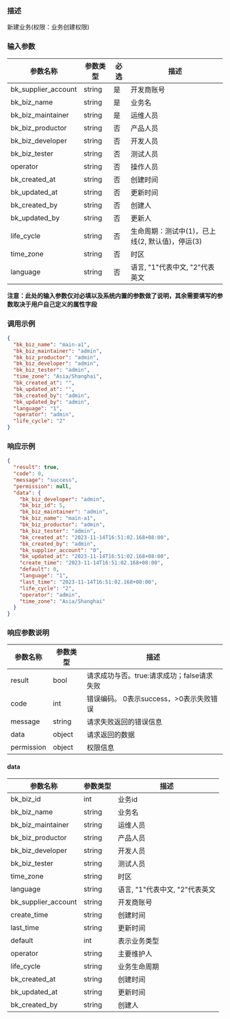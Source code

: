 ### 描述

新建业务(权限：业务创建权限)

### 输入参数

| 参数名称                | 参数类型   | 必选 | 描述                            |
|---------------------|--------|----|-------------------------------|
| bk_supplier_account | string | 是  | 开发商账号                         |
| bk_biz_name         | string | 是  | 业务名                           |
| bk_biz_maintainer   | string | 是  | 运维人员                          |
| bk_biz_productor    | string | 否  | 产品人员                          |
| bk_biz_developer    | string | 否  | 开发人员                          |
| bk_biz_tester       | string | 否  | 测试人员                          |
| operator            | string | 否  | 操作人员                          |
| bk_created_at       | string | 否  | 创建时间                          |
| bk_updated_at       | string | 否  | 更新时间                          |
| bk_created_by       | string | 否  | 创建人                           |
| bk_updated_by       | string | 否  | 更新人                           |
| life_cycle          | string | 否  | 生命周期：测试中(1)，已上线(2, 默认值)，停运(3) |
| time_zone           | string | 否  | 时区                            |
| language            | string | 否  | 语言, "1"代表中文, "2"代表英文          |

**注意：此处的输入参数仅对必填以及系统内置的参数做了说明，其余需要填写的参数取决于用户自己定义的属性字段**

### 调用示例

```json
{
  "bk_biz_name": "main-a1",
  "bk_biz_maintainer": "admin",
  "bk_biz_productor": "admin",
  "bk_biz_developer": "admin",
  "bk_biz_tester": "admin",
  "time_zone": "Asia/Shanghai",
  "bk_created_at": "",
  "bk_updated_at": "",
  "bk_created_by": "admin",
  "bk_updated_by": "admin",
  "language": "1",
  "operator": "admin",
  "life_cycle": "2"
}
```

### 响应示例

```json
{
  "result": true,
  "code": 0,
  "message": "success",
  "permission": null,
  "data": {
    "bk_biz_developer": "admin",
    "bk_biz_id": 5,
    "bk_biz_maintainer": "admin",
    "bk_biz_name": "main-a1",
    "bk_biz_productor": "admin",
    "bk_biz_tester": "admin",
    "bk_created_at": "2023-11-14T16:51:02.168+08:00",
    "bk_created_by": "admin",
    "bk_supplier_account": "0",
    "bk_updated_at": "2023-11-14T16:51:02.168+08:00",
    "create_time": "2023-11-14T16:51:02.168+08:00",
    "default": 0,
    "language": "1",
    "last_time": "2023-11-14T16:51:02.168+08:00",
    "life_cycle": "2",
    "operator": "admin",
    "time_zone": "Asia/Shanghai"
  }
}
```

### 响应参数说明

| 参数名称       | 参数类型   | 描述                         |
|------------|--------|----------------------------|
| result     | bool   | 请求成功与否。true:请求成功；false请求失败 |
| code       | int    | 错误编码。 0表示success，>0表示失败错误  |
| message    | string | 请求失败返回的错误信息                |
| data       | object | 请求返回的数据                    |
| permission | object | 权限信息                       |

#### data

| 参数名称                | 参数类型   | 描述                   |
|---------------------|--------|----------------------|
| bk_biz_id           | int    | 业务id                 |
| bk_biz_name         | string | 业务名                  |
| bk_biz_maintainer   | string | 运维人员                 |
| bk_biz_productor    | string | 产品人员                 |
| bk_biz_developer    | string | 开发人员                 |
| bk_biz_tester       | string | 测试人员                 |
| time_zone           | string | 时区                   |
| language            | string | 语言, "1"代表中文, "2"代表英文 |
| bk_supplier_account | string | 开发商账号                |
| create_time         | string | 创建时间                 |
| last_time           | string | 更新时间                 |
| default             | int    | 表示业务类型               |
| operator            | string | 主要维护人                |
| life_cycle          | string | 业务生命周期               |
| bk_created_at       | string | 创建时间                 |
| bk_updated_at       | string | 更新时间                 |
| bk_created_by       | string | 创建人                  |
